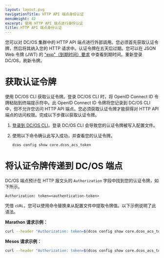 ```yaml
---
layout: layout.pug
navigationTitle: HTTP API 端点身份认证
menuWeight: 42
excerpt: 使用 HTTP API 端点进行身份认证
title: HTTP API 端点身份认证
---
```

<!-- The source repository for this topic is https://github.com/dcos/dcos-docs-site -->

您可以对 DC/OS 集群中的 HTTP API 端点进行外部调用。您必须首先获取认证令牌，然后将其纳入您的 HTTP 请求中。认证令牌在五天后过期。您可以在 JSON Web 令牌 (JWT) 的 ["exp"（到期时间）要求](https://tools.ietf.org/html/rfc7519#section-4.1.4) 中查看到期时间。重新登录 DC/OS，刷新令牌。

# 获取认证令牌

使用 DC/OS CLI 获取认证令牌。登录 DC/OS CLI 时，将 OpenID Connect ID 令牌粘贴到终端提示符中。此 OpenID Connect ID 令牌将您记录到 DC/OS CLI 中，但不允许您访问 HTTP API 端点。您必须获取认证令牌才能获得对 HTTP API 端点的访问权限。完成以下步骤以获取认证令牌。

1. [登录到 DC/OS CLI](/mesosphere/dcos/cn/1.11/security/oss/managing-authentication/#logging-in-to-the-dcos-cli)。登录 DC/OS CLI 会导致您的认证令牌被写入配置文件。

2. 使用以下命令确认此写入成功，并查看您的认证令牌。

    ```bash
    dcos config show core.dcos_acs_token
    ```

# 将认证令牌传递到 DC/OS 端点

DC/OS 端点预计在 HTTP 报文头的 `Authorization` 字段中找到您的认证令牌，如下所示。

```http
Authorization: token=<authentication-token>
```

凭借 `cURL`，您可以使用命令替换来从配置文件中提取令牌值。以下示例说明了此语法。

**Marathon 请求示例：**

```bash
curl --header "Authorization: token=$(dcos config show core.dcos_acs_token)" http://<master-host-name>/service/marathon/v2/apps
```

**Mesos 请求示例：**

```bash
curl --header "Authorization: token=$(dcos config show core.dcos_acs_token)" http://<master-host-name>/mesos/master/state.json
```
